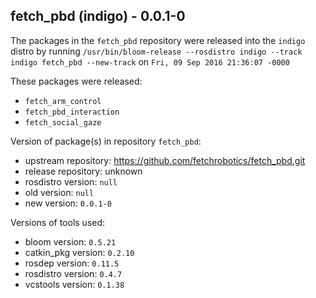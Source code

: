 ## fetch_pbd (indigo) - 0.0.1-0

The packages in the `fetch_pbd` repository were released into the `indigo` distro by running `/usr/bin/bloom-release --rosdistro indigo --track indigo fetch_pbd --new-track` on `Fri, 09 Sep 2016 21:36:07 -0000`

These packages were released:
- `fetch_arm_control`
- `fetch_pbd_interaction`
- `fetch_social_gaze`

Version of package(s) in repository `fetch_pbd`:

- upstream repository: https://github.com/fetchrobotics/fetch_pbd.git
- release repository: unknown
- rosdistro version: `null`
- old version: `null`
- new version: `0.0.1-0`

Versions of tools used:

- bloom version: `0.5.21`
- catkin_pkg version: `0.2.10`
- rosdep version: `0.11.5`
- rosdistro version: `0.4.7`
- vcstools version: `0.1.38`


